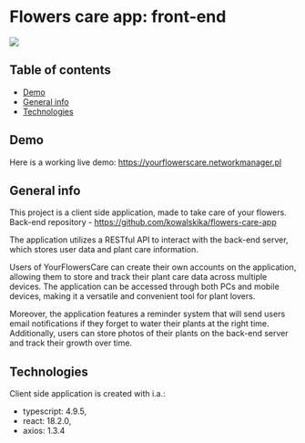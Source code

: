 # Flowers care app: front-end


![](https://res.cloudinary.com/dkcqqmbge/image/upload/v1681064777/rkvilil2bplwo5rlrw3l.png)

## Table of contents
* [Demo](#demo)
* [General info](#general-info)
* [Technologies](#technologies)

## Demo
Here is a working live demo: https://yourflowerscare.networkmanager.pl


## General info
This project is a client side application, made to take care of your flowers.<br>
Back-end repository - https://github.com/kowalskika/flowers-care-app <br>

The application utilizes a RESTful API to interact with the back-end server, which stores user data and plant care information.

Users of YourFlowersCare can create their own accounts on the application, allowing them to store and track their plant care data across multiple devices. The application can be accessed through both PCs and mobile devices, making it a versatile and convenient tool for plant lovers.

Moreover, the application features a reminder system that will send users email notifications if they forget to water their plants at the right time. Additionally, users can store photos of their plants on the back-end server and track their growth over time.


## Technologies
Client side application is created with i.a.:
* typescript: 4.9.5,
* react: 18.2.0,
* axios: 1.3.4
